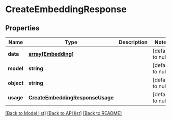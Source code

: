# CreateEmbeddingResponse

## Properties
Name | Type | Description | Notes
------------ | ------------- | ------------- | -------------
**data** | [**array[Embedding]**](Embedding.md) |  | [default to null]
**model** | **string** |  | [default to null]
**object** | **string** |  | [default to null]
**usage** | [**CreateEmbeddingResponseUsage**](CreateEmbeddingResponseUsage.md) |  | [default to null]

[[Back to Model list]](../README.md#documentation-for-models) [[Back to API list]](../README.md#documentation-for-api-endpoints) [[Back to README]](../README.md)


